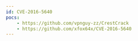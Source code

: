```yaml
---
id: CVE-2016-5640
pocs:
    - https://github.com/vpnguy-zz/CrestCrack
    - https://github.com/xfox64x/CVE-2016-5640
---
```

